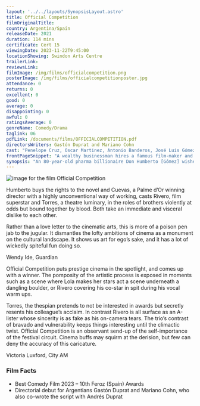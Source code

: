 ```yaml
---
layout: '../../layouts/SynopsisLayout.astro'
title: Official Competition
filmOriginalTitle: 
country: Argentina/Spain
releaseDate: 2021
duration: 114 mins
certificate: Cert 15
viewingDate: 2023-11-22T9:45:00
locationShowing: Swindon Arts Centre
trailerLink: 
reviewsLink: 
filmImage: /img/films/officialcompetition.png
posterImage: /img/films/officialcompetitionposter.jpg
attendance: 0
returns: 0
excellent: 0
good: 0
average: 0
disappointing: 0
awful: 0
ratingsAverage: 0
genreName: Comedy/Drama
taglink: 06
pdfLink: /documents/films/OFFICIALCOMPETITION.pdf
directorsWriters: Gastón Duprat and Mariano Cohn
cast: "Penelope Cruz, Oscar Martinez, Antonio Banderos, José Luis Gómez"
frontPageSnippet: "A wealthy businessman hires a famous film-maker and a stellar team to help make a smash hit film.  Penélope Cruz is a deadpan dream in this wicked film-world satire."
synopsis: "An 80-year-old pharma billionaire Don Humberto [Gómez] wishes his posterity to be about more than money, so pays for a famous novel (that he has not read) to be made into a film.  The Cannes Palm d’Or winning director Lola Cuevas [Cruz] uses two diametrically opposed leading men Félix Rivero, a movie star [Banderos] and Ivàn Torres, a serious theatre actor [Martinez], in this acerbic satire on the film industry."
--- 
```

![image for the film Official Competition]( /img/films/officialcompetition.png ) 

Humberto buys the rights to the novel and Cuevas, a Palme d’Or winning director with a highly unconventional way of working, casts Rivero, film superstar and Torres, a theatre luminary, in the roles of brothers violently at odds but bound together by blood.  Both take an immediate and visceral dislike to each other.

Rather than a love letter to the cinematic arts, this is more of a poison pen jab to the jugular.  It dismantles the lofty ambitions of cinema as a monument on the cultural landscape.  It shows us art for ego’s sake, and it has a lot of wickedly spiteful fun doing so.

<div class="review__author review__author--review1"> 
Wendy Ide, Guardian
</div> 

Official Competition puts prestige cinema in the spotlight, and comes up with a winner.  The pomposity of the artistic process is exposed in moments such as a scene where Lola makes her stars act a scene underneath a dangling boulder, or Rivero covering his co-star in spit during his vocal warm ups.

Torres, the thespian pretends to not be interested in awards but secretly resents his colleague’s acclaim.  In contrast Rivero is all surface as an A-lister whose sincerity is as fake as his on-camera tears.  The trio’s contrast of bravado and vulnerability keeps things interesting until the climactic twist.  Official Competition is an observant send-up of the self-importance of the festival circuit.  Cinema buffs may squirm at the derision, but few can deny the accuracy of this caricature.

<div class="review__author"> 
Victoria Luxford, City AM
</div> 

### Film Facts 

* Best Comedy Film 2023  – 10th Feroz (Spain) Awards
* Directorial debut for Argentians Gastón Duprat and Mariano Cohn, who also co-wrote the script with Andrés Duprat